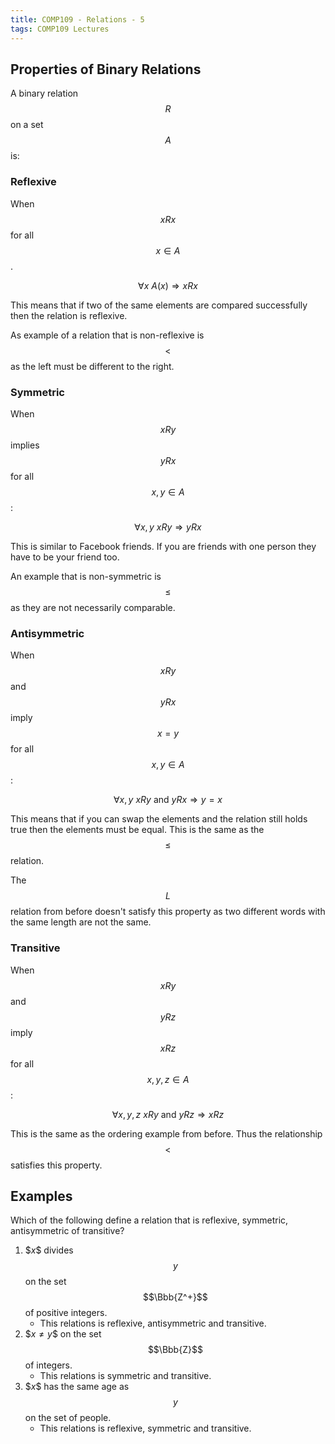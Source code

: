 ```yaml
---
title: COMP109 - Relations - 5
tags: COMP109 Lectures
---
```

## Properties of Binary Relations
A binary relation $$R$$ on a set $$A$$ is:

### Reflexive 
When $$xRx$$ for all $$x\in A$$.

$$\forall x\ A(x)\Rightarrow xRx$$

This means that if two of the same elements are compared successfully then the relation is reflexive.

As example of a relation that is non-reflexive is $$<$$ as the left must be different to the right.

### Symmetric
When $$xRy$$ implies $$yRx$$ for all $$x,y\in A$$:

$$\forall x,y\ xRy\Rightarrow yRx$$

This is similar to Facebook friends. If you are friends with one person they have to be your friend too.

An example that is non-symmetric is $$\leq$$ as they are not necessarily comparable.

### Antisymmetric
When $$xRy$$ and $$yRx$$ imply $$x=y$$ for all $$x,y\in A$$:

$$\forall x,y\ xRy\text{ and } yRx\Rightarrow y = x$$

This means that if you can swap the elements and the relation still holds true then the elements must be equal. This is the same as the $$\leq$$ relation.

The $$L$$ relation from before doesn't satisfy this property as two different words with the same length are not the same.

### Transitive
When $$xRy$$ and $$yRz$$ imply $$xRz$$ for all $$x,y,z\in A$$:

$$\forall x,y,z\ xRy\text{ and }yRz\Rightarrow xRz$$

This is the same as the ordering example from before. Thus the relationship $$<$$ satisfies this property.

## Examples
Which of the following define a relation that is reflexive, symmetric, antisymmetric of transitive?

1. \$$x$$ divides $$y$$ on the set $$\Bbb{Z^+}$$ of positive integers.
	* This relations is reflexive, antisymmetric and transitive.
1. \$$x\neq y$$ on the set $$\Bbb{Z}$$ of integers.
	* This relations is symmetric and transitive.
1. \$$x$$ has the same age as $$y$$ on the set of people.
	* This relations is reflexive, symmetric and transitive.